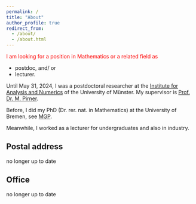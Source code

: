 ```yaml
---
permalink: /
title: "About"
author_profile: true
redirect_from: 
  - /about/
  - /about.html
---
```

<p style="color:red">I am looking for a position in Mathematics or a related field as
<ul>
<li>postdoc, and/ or</li>
<li>lecturer.</li>
</ul>
</p>

Until May 31, 2024, I was a postdoctoral researcher at the [Institute for Analysis and Numerics](https://www.uni-muenster.de/AMM/en/index.shtml) of the University of Münster. My supervisor is [Prof. Dr. M. Pirner](https://www.uni-muenster.de/AMM/en/Pirner/index.shtml).

Before, I did my PhD (Dr. rer. nat. in Mathematics) at the University of Bremen, see [MGP](https://www.mathgenealogy.org/id.php?id=277103).

Meanwhile, I worked as a lecturer for undergraduates and also in industry.
<!-- <h2 id="postal">Postal address</h2> -->
## Postal address
no longer up to date

<!-- <h2 id="office">Office</h2> -->
## Office
no longer up to date



 










 


